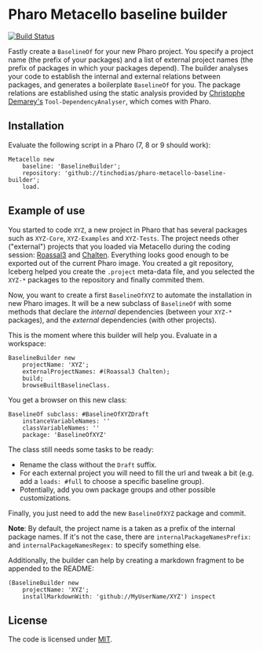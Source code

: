 # Pharo Metacello baseline builder

[![Build Status](https://travis-ci.org/tinchodias/pharo-metacello-baseline-builder.png)](http://travis-ci.org/tinchodias/pharo-metacello-baseline-builder)

Fastly create a `BaselineOf` for your new Pharo project. You specify a project name (the prefix of your packages) and a list of external project names (the prefix of packages in which your packages depend). The builder analyses your code to establish the internal and external relations between packages, and generates a boilerplate `BaselineOf` for you. The package relations are established using the static analysis provided by [Christophe Demarey's](https://github.com/demarey/) `Tool-DependencyAnalyser`, which comes with Pharo.

## Installation

Evaluate the following script in a Pharo (7, 8 or 9 should work):

~~~Smalltalk
Metacello new
    baseline: 'BaselineBuilder';
    repository: 'github://tinchodias/pharo-metacello-baseline-builder';
    load.
~~~

## Example of use

You started to code `XYZ`, a new project in Pharo that has several packages such as `XYZ-Core`, `XYZ-Examples` and `XYZ-Tests`.
The project needs other ("external") projects that you loaded via Metacello during the coding session: [Roassal3](https://github.com/ObjectProfile/Roassal3) and [Chalten](https://github.com/ba-st/Chalten). 
Everything looks good enough to be exported out of the current Pharo image.
You created a git repository, Iceberg helped you create the `.project` meta-data file, and you selected the `XYZ-*` packages to the repository and finally commited them. 

Now, you want to create a first `BaselineOfXYZ` to automate the installation in new Pharo images.
It will be a new subclass of `BaselineOf` with some methods that declare the *internal* dependencies (between your `XYZ-*` packages), and the *external* dependencies (with other projects).

This is the moment where this builder will help you. Evaluate in a workspace:
~~~Smalltalk
BaselineBuilder new
	projectName: 'XYZ';
	externalProjectNames: #(Roassal3 Chalten);
	build;
	browseBuiltBaselineClass.
~~~

You get a browser on this new class:
~~~Smalltalk
BaselineOf subclass: #BaselineOfXYZDraft
	instanceVariableNames: ''
	classVariableNames: ''
	package: 'BaselineOfXYZ'
~~~

The class still needs some tasks to be ready:
* Rename the class without the `Draft` suffix.
* For each external project you will need to fill the url and tweak a bit (e.g. add a `loads: #full` to choose a specific baseline group). 
* Potentially, add you own package groups and other possible customizations.

Finally, you just need to add the new `BaselineOfXYZ` package and commit.

**Note**: By default, the project name is a taken as a prefix of the internal package names. If it's not the case, there are `internalPackageNamesPrefix:` and `internalPackageNamesRegex:` to specify something else.

Additionally, the builder can help by creating a markdown fragment to be appended to the README:

~~~Smalltalk
(BaselineBuilder new
	projectName: 'XYZ';
	installMarkdownWith: 'github://MyUserName/XYZ') inspect
~~~

## License
The code is licensed under [MIT](LICENSE).
